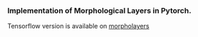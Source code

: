 ### Implementation of Morphological Layers in Pytorch.

Tensorflow version is available on [morpholayers](https://github.com/Jacobiano/morpholayers)

